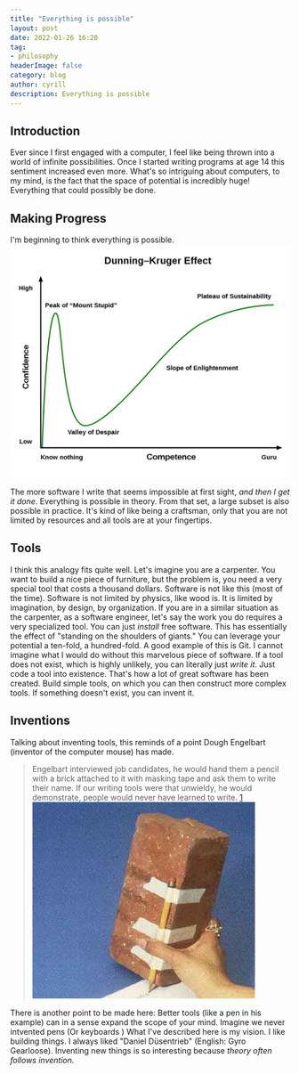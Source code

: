 ```yaml
---
title: "Everything is possible"
layout: post
date: 2022-01-26 16:20
tag: 
- philosophy
headerImage: false
category: blog
author: cyrill
description: Everything is possible
---
```


## Introduction
Ever since I first engaged with a computer, I feel like being thrown into a world of infinite possibilities. Once I started writing programs at age 14 this sentiment increased even more. What's so intriguing about computers, to my mind, is the fact that the space of potential is incredibly huge! Everything that could possibly be done.    
## Making Progress
I'm beginning to think everything is possible. 
![Dunning Kruger](../assets/images/dunning_kruger_effect.png)

The more software I write that seems impossible at first sight, _and then I get it done_. 
Everything is possible in theory. From that set, a large subset is also possible in practice. It's kind of like being a craftsman, only that you are not limited by resources and all tools are at your fingertips. 
## Tools
I think this analogy fits quite well. 
Let's imagine you are a carpenter. You want to build a nice piece of furniture, but the problem is, you need a very special tool that costs a thousand dollars.
Software is not like this (most of the time). Software is not limited by physics, like wood is. It is limited by imagination, by design, by organization.
If you are in a similar situation as the carpenter, as a software engineer, let's say the work you do requires a very specialized tool. You can just _install_ free software. This has essentially the effect of  "standing on the shoulders of giants."  You can leverage your potential a ten-fold, a hundred-fold. A good example of this is Git. I cannot imagine what I would do without this marvelous piece of software.
If a tool does not exist, which is highly unlikely, you can literally just _write it_. Just code a tool into existence. That's how a lot of great software has been created. Build simple tools, on which you can then construct more complex tools. If something doesn't exist, you can invent it.
## Inventions
Talking about inventing tools, this reminds of a point Dough Engelbart (inventor of the computer mouse) has made.
> Engelbart interviewed job candidates, he would hand them a pencil with a brick attached to it with masking tape and ask them to write their name.
If our writing tools were that unwieldy, he would demonstrate, people would never have learned to write. [1](https://www.washingtonpost.com/business/douglas-engelbart-computer-visionary-and-inventor-of-the-mouse-dies-at-88/2013/07/03/1439b508-0264-11e2-9b24-ff730c7f6312_story.html)
![Brick](../assets/images/brick-pencil.jpg)

There is another point to be made here: Better tools (like a pen in his example) can in a sense expand the scope of your mind. Imagine we never intvented pens (Or keyboards )
What I've described here is my vision. I like building things. I always liked "Daniel Düsentrieb" (English: Gyro Gearloose). Inventing new things is so interesting  because _theory often follows invention._
